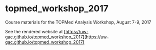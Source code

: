# topmed_workshop_2017
Course materials for the TOPMed Analysis Workshop, August 7-9, 2017

See the rendered website at
[https://uw-gac.github.io/topmed_workshop_2017](https://uw-gac.github.io/topmed_workshop_2017)
